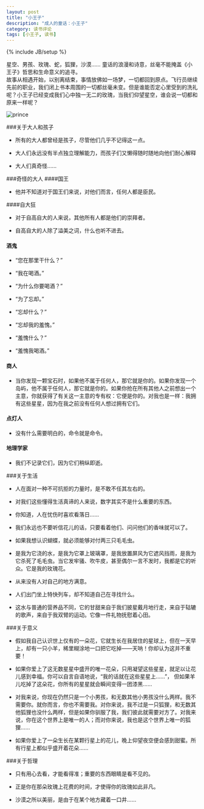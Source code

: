 ```yaml
---
layout: post
title: "小王子"
description: "成人的童话：小王子"
category: 读书评论
tags: [小王子, 读书]
---
```

{% include JB/setup %}

星空、男孩、玫瑰、蛇，狐狸，沙漠…… 童话的浪漫和诗意，丝毫不能掩盖《小王子》哲思和生命意义的追寻。  
故事从相遇开始，以别离结束，事情放佛如一场梦，一切都回到原点。飞行员继续先前的职业，我们闭上书本周围的一切都丝毫未变。但是谁能否定心里受到的洗礼呢？小王子已经变成我们心中独一无二的玫瑰，当我们仰望星空，谁会说一切都和原来一样呢？

![prince]

###关于大人和孩子

+ 所有的大人都曾经是孩子，尽管他们几乎不记得这一点。  

+ 大人们永远没有半点独立理解能力，而孩子们又懒得随时随地向他们耐心解释

+ 大人们真奇怪……

###奇怪的大人
####国王
+  他并不知道对于国王们来说，对他们而言，任何人都是臣民。

####自大狂
+  对于自高自大的人来说，其他所有人都是他们的崇拜者。

+  自高自大的人除了溢美之词，什么也听不进去。

#### 酒鬼
+  “您在那里干什么？”

+  “我在喝酒。”

+  “为什么你要喝酒？”

+  “为了忘却。”

+  “忘却什么？”

+  “忘却我的羞愧。”

+  “羞愧什么？”

+  “羞愧我喝酒。”

#### 商人
+  当你发现一颗宝石时，如果他不属于任何人，那它就是你的。如果你发现一个岛屿，他不属于任何人，那它就是你的。如果你抢在所有其他人之前想出一个主意，你就获得了有关这一主意的专有权：它便是你的。对我也是一样：我拥有这些星星，因为在我之前没有任何人想过拥有它们。

#### 点灯人
+  没有什么需要明白的，命令就是命令。

#### 地理学家
+  我们不记录它们，因为它们稍纵即逝。

###关于生活
+ 人在面对一种不可抗拒的力量时，是不敢不任其左右的。  

+ 对我们这些懂得生活真谛的人来说，数字其实不是什么重要的东西。

+ 你知道，人在忧伤时喜欢看落日……

+ 我们永远也不要听信花儿的话，只要看着他们、问问他们的香味就可以了。

+ 如果我想认识蝴蝶，就必须能够对付两三只毛毛虫。

+ 是我为它浇的水，是我为它罩上玻璃罩，是我放置屏风为它遮风挡雨，是我为它杀死了毛毛虫。当它发牢骚、吹牛皮，甚至偶尔一言不发时，我都是它的听众。它是我的玫瑰花。

+ 从来没有人对自己的地方满意。

+ 人们出门坐上特快列车，却不知道自己在寻找什么。 

+ 这水与普通的营养品不同，它的甘甜来自于我们披星戴月地行走，来自于轱辘的歌声，来自于我双臂的运动。它像一件礼物抚慰着心田。


###关于意义
+ 假如我自己认识世上仅有的一朵花，它就生长在我居住的星球上，但在一天早上，却有一只小羊，稀里糊涂地一口把它吃掉——天呐！你却认为这并不重要！

+ 如果你爱上了这无数星星中盛开的唯一花朵，只用凝望这些星星，就足以让花儿感到幸福。你可以自言自语地说，“我的话就在这些星星上……”， 但如果羊儿吃掉了这朵花，你所有的星星就会瞬间变得一团漆黑……

+ 对我来说，你现在仍然只是一个小男孩，和无数其他小男孩没什么两样。我不需要你。就你而言，你也不需要我。对你来说，我不过是一只狐狸，和无数其他狐狸也没什么两样，但是如果你驯服了我，我们彼此就需要对方了。对我来说，你在这个世界上是唯一的人；而对你来说，我也是这个世界上唯一的狐狸……

+ 如果你爱上了一朵生长在某颗行星上的花儿，晚上仰望夜空便会感到甜蜜。所有行星上都似乎盛开着花朵……


###关于哲理
+ 只有用心去看，才能看得准；重要的东西眼睛是看不见的。

+ 正是你在那朵玫瑰上花费的时间，才使得你的玫瑰如此非凡。

+ 沙漠之所以美丽，是由于在某个地方藏着一口井……

[prince]: http://images.gamme.com.tw/news/2012/10/4/o5yWoaGal56WqQ.jpg
